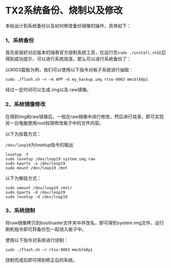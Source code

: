 # TX2系统备份、烧制以及修改

本帖设计到系统备份以及如何修改备份镜像的操作，具体如下：

### 1、系统备份

首先安装好对应版本的瑞泰官方烧制系统工具，在运行完`sudo ./install.sh`以后得到成功提示，可以进行系统烧录。那么可以进行系统备份了：

以9003载板为例，我们可以使用以下指令对板子系统进行抽取：

```
sudo ./flash.sh –r –k APP –G my_backup.img rtso-9003 mmcblk0p1
```

经过一定时间可以生成.img以及.raw镜像。

### 2、系统镜像修改

在得到img和raw镜像后，一般在raw镜像中进行修改，然后进行烧录，即可实现另一台电脑使用root权限修改板子中的文件内容。

以下为挂载方式：

`/dev/loop19`为losetup指令的输出

```
losetup -f
sudo losetup /dev/loop19 system.img.raw
sudo kpartx -a /dev/loop19
sudo mount /dev/loop19 /mnt
```

以下为解挂方式：

```
sudo umount /dev/loop19 /mnt/
sudo kpartx -d /dev/loop19
sudo losetup -d /dev/loop19
```

### 3、系统烧制

将raw镜像拷贝到bootloader文件夹中并改名，即可得到system.img文件，运行刷机指令即可将备份包一起烧入板子中。

使用以下指令对系统进行烧制：

```
sudo ./flash.sh –r rtso-9003 mmcblk0p1
```

烧制完成后即可得到修正后的系统。
